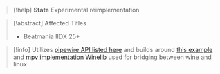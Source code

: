 
>[!help] **State**
>Experimental reimplementation

>[!abstract] Affected Titles
> * Beatmania IIDX 25+

>[!info]
>Utilizes [pipewire API listed here](https://docs.pipewire.org/group__pw__impl__client.html) and builds around [this example](https://docs.pipewire.org/audio-src_8c-example.html) and [mpv implementation](https://github.com/mpv-player/mpv/pull/9587/commits/ebb0739d329dc65be13364db5aa82efae3981b37)
>[Winelib](/Devel/Host%20Userspace%20Integration) used for bridging between wine and linux


